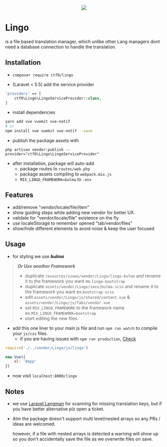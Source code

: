 <p align="center">
    <img src="https://user-images.githubusercontent.com/7388088/31319438-bcfac926-ac63-11e7-8acc-60ac45aa465b.png">
</p>

# Lingo

is a file based translation manager, which unlike other Lang managers dont need a database connection to handle the translation.

## Installation

- `composer require ctf0/lingo`

- (Laravel < 5.5) add the service provider

```php
'providers' => [
    ctf0\Lingo\LingoServiceProvider::class,
]
```

- install dependencies

```bash
yarn add vue vuemit vue-notif
# or
npm install vue vuemit vue-notif --save
```

- publish the package assets with

`php artisan vendor:publish --provider="ctf0\Lingo\LingoServiceProvider"`

- after installation, package will auto-add
    + package routes to `routes/web.php`
    + package assets compiling to `webpack.mix.js`
    + `MIX_LINGO_FRAMEWORK=bulma` to `.env`

## Features

- add/remove "vendor/locale/file/item"
- show guiding steps while adding new vendor for better UX.
- validate for "vendor/locale/file" existence on the fly
- use localeStorage to remember opened "tab/vendor/files"
- show/hide different elements to avoid noise & keep the user focused

## Usage

- for styling we use ***bulma***

> ***Or Use another Framework***
>
> - duplicate `resources/views/vendor/Lingo/lingo-bulma` and rename it to the framework you want ex.`lingo-bootstrap`
> - duplicate `assets/vendor/Lingo/sass/bulma.scss` and rename it to the framework you want ex.`bootstrap.scss`
> - edit `assets/vendor/Lingo/js/shared/content.vue` & `assets/vendor/Lingo/js/Tabs/vendor.vue`
> - set `MIX_LINGO_FRAMEWORK` to the framework name ex.`MIX_LINGO_FRAMEWORK=bootstrap`
> - start editing the new files.

- add this one liner to your main js file and run `npm run watch` to compile your `js/css` files.
    + if you are having issues with `npm run production`, [Check](https://ctf0.wordpress.com/2017/09/12/laravel-mix-es6/)

```js
require('./../vendor/Lingo/js/lingo')

new Vue({
    el: '#app'
})
```

- now visit `localhost:8000/lingo`

## Notes

- we use [Laravel Langman](https://github.com/themsaid/laravel-langman) for scanning for missing translation keys, but if you have better alternative plz open a ticket.

- Atm the package doesn't support multi level/nested arrays so any PRs / ideas are welcomed.

    however, if a file with nested arrays is detected a warning will show up so you don't accidentally save the file as we overwrite files on save.

